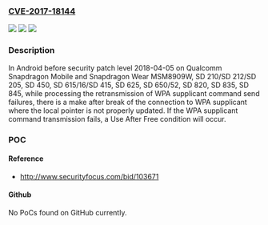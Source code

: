 ### [CVE-2017-18144](https://cve.mitre.org/cgi-bin/cvename.cgi?name=CVE-2017-18144)
![](https://img.shields.io/static/v1?label=Product&message=Snapdragon%20Mobile%2C%20Snapdragon%20Wear&color=blue)
![](https://img.shields.io/static/v1?label=Version&message=n%2Fa&color=blue)
![](https://img.shields.io/static/v1?label=Vulnerability&message=Use%20After%20Free%20in%20Data&color=brighgreen)

### Description

In Android before security patch level 2018-04-05 on Qualcomm Snapdragon Mobile and Snapdragon Wear MSM8909W, SD 210/SD 212/SD 205, SD 450, SD 615/16/SD 415, SD 625, SD 650/52, SD 820, SD 835, SD 845, while processing the retransmission of WPA supplicant command send failures, there is a make after break of the connection to WPA supplicant where the local pointer is not properly updated. If the WPA supplicant command transmission fails, a Use After Free condition will occur.

### POC

#### Reference
- http://www.securityfocus.com/bid/103671

#### Github
No PoCs found on GitHub currently.

